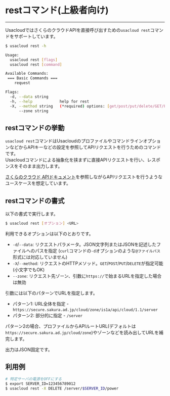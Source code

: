 # restコマンド(上級者向け)

---

UsacloudではさくらのクラウドAPIを直接呼び出すための`usacloud rest`コマンドをサポートしています。

```bash
$ usacloud rest -h

Usage:
  usacloud rest [flags]
  usacloud rest [command]

Available Commands:
 === Basic Commands ===
    request     

Flags:
  -d, --data string     
  -h, --help            help for rest
  -X, --method string   (*required) options: [get/post/put/delete/GET/POST/PUT/DELETE] (default "get")
      --zone string
```

## restコマンドの挙動

`usacloud rest`コマンドはUsacloudのプロファイルやコマンドラインオプションなどからAPIキーなどの設定を参照してAPIリクエストを行うためのコマンドです。  
Usacloudコマンドによる抽象化を挟まずに直接APIリクエストを行い、レスポンスをそのまま出力します。

[さくらのクラウド APIドキュメント](https://developer.sakura.ad.jp/cloud/api/1.1/)を参照しながらAPIリクエストを行うようなユースケースを想定しています。  

## restコマンドの書式

以下の書式で実行します。

```bash
$ usacloud rest [オプション] <URL>
```

利用できるオプションは以下のとおりです。

- `-d`/`--data`: リクエストパラメータ。JSON文字列またはJSONを記述したファイルへのパスを指定
(`curl`コマンドの`-d`オプションのような`@ファイルパス`形式には対応していません)
- `-X`/`--method`: リクエストのHTTPメソッド。`GET`/`POST`/`PUT`/`DELETE`が指定可能(小文字でもOK)  
- `--zone`: リクエスト先ゾーン、引数に`https://`で始まるURLを指定した場合は無効

引数には以下のパターンでURLを指定します。

- パターン1: URL全体を指定 - `https://secure.sakura.ad.jp/cloud/zone/is1a/api/cloud/1.1/server`
- パターン2: 部分的に指定 - `/server`

パターン2の場合、プロファイルからAPIルートURL(デフォルトは`https://secure.sakura.ad.jp/cloud/zone`)やゾーンなどを読み出してURLを補完します。  

出力はJSON固定です。

## 利用例

```bash
# 特定サーバの電源をOFFにする
$ export SERVER_ID=123456789012
$ usacloud rest -X DELETE /server/$SERVER_ID/power 
```